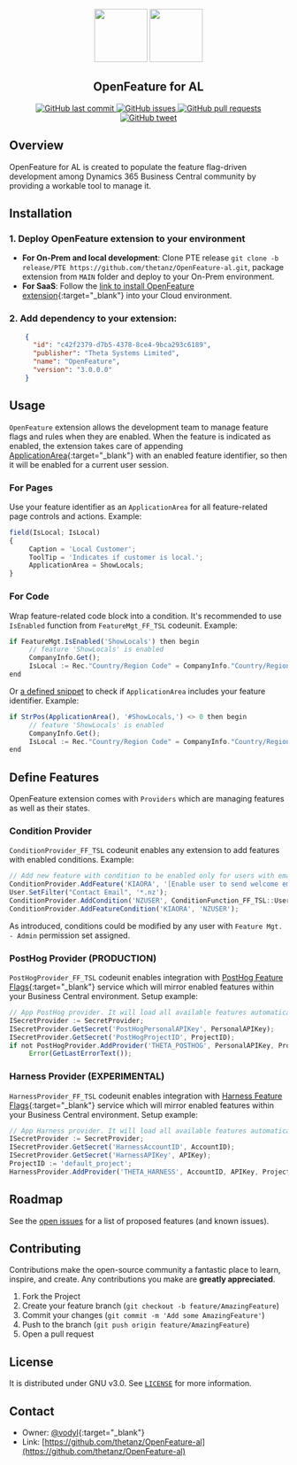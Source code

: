 <p align="center">
     <img src="https://www.svgrepo.com/download/391957/control-off-switch-toggle.svg" style="height: 6rem">
     <img src="https://www.svgrepo.com/download/391961/control-on-switch-toggle.svg" style="height: 6rem">
</p>
<h2 align="center">OpenFeature for AL</h2>
<p align="center">
     <a href="https://github.com/thetanz/OpenFeature-al/commits/master">
    <img src="https://img.shields.io/github/last-commit/thetanz/OpenFeature-al.svg?logo=github&logoColor=white"
         alt="GitHub last commit" />
    </a>
    <a href="https://github.com/thetanz/OpenFeature-al/issues">
    <img src="https://img.shields.io/github/issues-raw/thetanz/OpenFeature-al.svg?logo=github&logoColor=white"
         alt="GitHub issues" />
    </a>
    <a href="https://github.com/thetanz/OpenFeature-al/pulls">
    <img src="https://img.shields.io/github/issues-pr-raw/thetanz/OpenFeature-al.svg?logo=github&logoColor=white"
         alt="GitHub pull requests" />
    </a>
    <a href="https://twitter.com/intent/tweet?text=Try Feature Flags for AL:&url=https%3A%2F%2Fgithub.com%2Fthetanz%2FOpenFeature-al">
    <img src="https://img.shields.io/twitter/url/https/github.com/thetanz/OpenFeature-al.svg?logo=twitter"
         alt="GitHub tweet" />
    </a>
</p>

## Overview
OpenFeature for AL is created to populate the feature flag-driven development among Dynamics 365 Business Central community by providing a workable tool to manage it.
## Installation
### 1. Deploy OpenFeature extension to your environment
- **For On-Prem and local development**: Clone PTE release `git clone -b release/PTE https://github.com/thetanz/OpenFeature-al.git`, package extension from `MAIN` folder and deploy to your On-Prem environment.
- **For SaaS**: Follow the [link to install OpenFeature extension](https://businesscentral.dynamics.com/?filter=%27ID%27%20IS%20%27c42f2379-d7b5-4378-8ce4-9bca293c6189%27&page=2503){:target="_blank"} into your Cloud environment.
### 2. Add dependency to your extension:
```json
    {
      "id": "c42f2379-d7b5-4378-8ce4-9bca293c6189",
      "publisher": "Theta Systems Limited",
      "name": "OpenFeature",
      "version": "3.0.0.0"
    }
```
## Usage
`OpenFeature` extension allows the development team to manage feature flags and rules when they are enabled. When the feature is indicated as enabled, the extension takes care of appending [ApplicationArea](https://docs.microsoft.com/en-us/dynamics365/business-central/dev-itpro/developer/properties/devenv-applicationarea-property){:target="_blank"} with an enabled feature identifier, so then it will be enabled for a current user session. 
### For Pages
Use your feature identifier as an `ApplicationArea` for all feature-related page controls and actions. Example: 
```javascript
field(IsLocal; IsLocal)
{
     Caption = 'Local Customer';
     ToolTip = 'Indicates if customer is local.';
     ApplicationArea = ShowLocals;
}
```
### For Code
Wrap feature-related code block into a condition. It's recommended to use `IsEnabled` function from `FeatureMgt_FF_TSL` codeunit. Example: 
```javascript
if FeatureMgt.IsEnabled('ShowLocals') then begin
     // feature 'ShowLocals' is enabled
     CompanyInfo.Get();
     IsLocal := Rec."Country/Region Code" = CompanyInfo."Country/Region Code";
end
```
Or [a defined snippet](EXAMPLE/.vscode/al.code-snippets) to check if `ApplicationArea` includes your feature identifier. Example:
```javascript
if StrPos(ApplicationArea(), '#ShowLocals,') <> 0 then begin
     // feature 'ShowLocals' is enabled
     CompanyInfo.Get();
     IsLocal := Rec."Country/Region Code" = CompanyInfo."Country/Region Code";
end
```
## Define Features
OpenFeature extension comes with `Providers` which are managing features as well as their states.
### Condition Provider
`ConditionProvider_FF_TSL` codeunit enables any extension to add features with enabled conditions. Example: 
```javascript
// Add new feature with condition to be enabled only for users with email ending with '.nz'.
ConditionProvider.AddFeature('KIAORA', '[Enable user to send welcome email to New Zealand customer](https://feedback.365extensions.com/bc/p/unable-to-delete-company)');
User.SetFilter("Contact Email", '*.nz');
ConditionProvider.AddCondition('NZUSER', ConditionFunction_FF_TSL::UserFilter, User.GetView());
ConditionProvider.AddFeatureCondition('KIAORA', 'NZUSER');
```
As introduced, conditions could be modified by any user with `Feature Mgt. - Admin` permission set assigned.
### PostHog Provider (PRODUCTION)
`PostHogProvider_FF_TSL` codeunit enables integration with [PostHog Feature Flags](https://posthog.com/feature-flags){:target="_blank"} service which will mirror enabled features within your Business Central environment. Setup example:
```javascript
// App PostHog provider. It will load all available features automatically.
ISecretProvider := SecretProvider;
ISecretProvider.GetSecret('PostHogPersonalAPIKey', PersonalAPIKey);
ISecretProvider.GetSecret('PostHogProjectID', ProjectID);
if not PostHogProvider.AddProvider('THETA_POSTHOG', PersonalAPIKey, ProjectID) then
     Error(GetLastErrorText());
```
### Harness Provider (EXPERIMENTAL)
`HarnessProvider_FF_TSL` codeunit enables integration with [Harness Feature Flags](https://www.harness.io/products/feature-flags){:target="_blank"} service which will mirror enabled features within your Business Central environment. Setup example:
```javascript
// App Harness provider. It will load all available features automatically.
ISecretProvider := SecretProvider;
ISecretProvider.GetSecret('HarnessAccountID', AccountID);
ISecretProvider.GetSecret('HarnessAPIKey', APIKey);
ProjectID := 'default_project';
HarnessProvider.AddProvider('THETA_HARNESS', AccountID, APIKey, ProjectID, HarnessEnvironmentMatch_FF_TSL::EnvironmentType);
```
## Roadmap
See the [open issues](https://github.com/thetanz/OpenFeature-al/issues) for a list of proposed features (and known issues).
## Contributing
Contributions make the open-source community a fantastic place to learn, inspire, and create. Any contributions you make are **greatly appreciated**.
1. Fork the Project
2. Create your feature branch (`git checkout -b feature/AmazingFeature`)
3. Commit your changes (`git commit -m 'Add some AmazingFeature'`)
4. Push to the branch (`git push origin feature/AmazingFeature`)
5. Open a pull request
## License
It is distributed under GNU v3.0. See [`LICENSE`](LICENSE) for more information.
## Contact
- Owner: [@vodyl](https://twitter.com/vodyl){:target="_blank"}
- Link: [https://github.com/thetanz/OpenFeature-al](https://github.com/thetanz/OpenFeature-al)